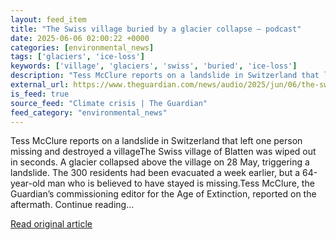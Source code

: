```yaml
---
layout: feed_item
title: "The Swiss village buried by a glacier collapse – podcast"
date: 2025-06-06 02:00:22 +0000
categories: [environmental_news]
tags: ['glaciers', 'ice-loss']
keywords: ['village', 'glaciers', 'swiss', 'buried', 'ice-loss']
description: "Tess McClure reports on a landslide in Switzerland that left one person missing and destroyed a villageThe Swiss village of Blatten was wiped out in seconds"
external_url: https://www.theguardian.com/news/audio/2025/jun/06/the-swiss-village-buried-by-a-glacier-collapse-podcast
is_feed: true
source_feed: "Climate crisis | The Guardian"
feed_category: "environmental_news"
---
```


Tess McClure reports on a landslide in Switzerland that left one person missing and destroyed a villageThe Swiss village of Blatten was wiped out in seconds. A glacier collapsed above the village on 28 May, triggering a landslide. The 300 residents had been evacuated a week earlier, but a 64-year-old man who is believed to have stayed is missing.Tess McClure, the Guardian’s commissioning editor for the Age of Extinction, reported on the aftermath. Continue reading...

[Read original article](https://www.theguardian.com/news/audio/2025/jun/06/the-swiss-village-buried-by-a-glacier-collapse-podcast)
